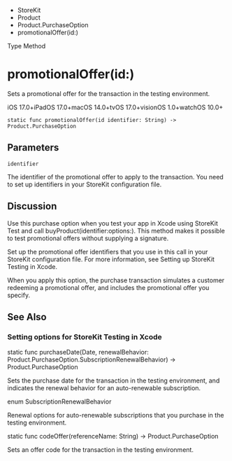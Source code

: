 

- StoreKit
- Product
- Product.PurchaseOption
-  promotionalOffer(id:) 

Type Method

# promotionalOffer(id:)

Sets a promotional offer for the transaction in the testing environment.

iOS 17.0+iPadOS 17.0+macOS 14.0+tvOS 17.0+visionOS 1.0+watchOS 10.0+

``` source
static func promotionalOffer(id identifier: String) -> Product.PurchaseOption
```

## Parameters 

`identifier`  

The identifier of the promotional offer to apply to the transaction. You need to set up identifiers in your StoreKit configuration file.

## Discussion

Use this purchase option when you test your app in Xcode using StoreKit Test and call buyProduct(identifier:options:). This method makes it possible to test promotional offers without supplying a signature.

Set up the promotional offer identifiers that you use in this call in your StoreKit configuration file. For more information, see Setting up StoreKit Testing in Xcode.

When you apply this option, the purchase transaction simulates a customer redeeming a promotional offer, and includes the promotional offer you specify.

## See Also

### Setting options for StoreKit Testing in Xcode

static func purchaseDate(Date, renewalBehavior: Product.PurchaseOption.SubscriptionRenewalBehavior) -> Product.PurchaseOption

Sets the purchase date for the transaction in the testing environment, and indicates the renewal behavior for an auto-renewable subscription.

enum SubscriptionRenewalBehavior

Renewal options for auto-renewable subscriptions that you purchase in the testing environment.

static func codeOffer(referenceName: String) -> Product.PurchaseOption

Sets an offer code for the transaction in the testing environment.

